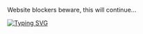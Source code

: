 Website blockers beware, this will continue...

[![Typing SVG](https://readme-typing-svg.demolab.com?font=Fira+Code&pause=1000&random=false&width=435&lines=What+is+grass;The+walls+are+speaking+to+me;I+can+hear+colors+and+see+noises)](https://git.io/typing-svg)
